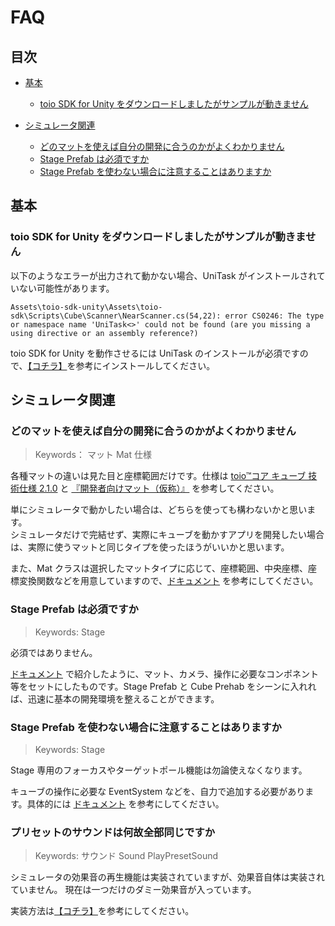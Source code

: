# FAQ

## 目次

- [基本](FAQ.md#基本)
    - [toio SDK for Unity をダウンロードしましたがサンプルが動きません](FAQ.md#toio-SDK-for-Unity-をダウンロードしましたがサンプルが動きません)

- [シミュレータ関連](FAQ.md#シミュレータ関連)
    - [どのマットを使えば自分の開発に合うのかがよくわかりません](FAQ.md#どのマットを使えば自分の開発に合うのかがよくわかりません)
    - [Stage Prefab は必須ですか](FAQ.md#Stage-Prefab-は必須ですか)
    - [Stage Prefab を使わない場合に注意することはありますか](FAQ.md#Stage-Prefab-を使わない場合に注意することはありますか)

## 基本

### toio SDK for Unity をダウンロードしましたがサンプルが動きません

以下のようなエラーが出力されて動かない場合、UniTask がインストールされていない可能性があります。

```
Assets\toio-sdk-unity\Assets\toio-sdk\Scripts\Cube\Scanner\NearScanner.cs(54,22): error CS0246: The type or namespace name 'UniTask<>' could not be found (are you missing a using directive or an assembly reference?)
```

toio SDK for Unity を動作させるには UniTask のインストールが必須ですので、[【コチラ】](download_sdk.md#UniTask-のインストール)を参考にインストールしてください。

## シミュレータ関連

### どのマットを使えば自分の開発に合うのかがよくわかりません
> Keywords： マット Mat 仕様

各種マットの違いは見た目と座標範囲だけです。仕様は [toio™コア キューブ 技術仕様 2.1.0](https://toio.github.io/toio-spec/docs/info_position_id) と [『開発者向けマット（仮称）』](https://toio.io/blog/detail/20200423-1.html) を参考してください。

単にシミュレータで動かしたい場合は、どちらを使っても構わないかと思います。<br>
シミュレータだけで完結せず、実際にキューブを動かすアプリを開発したい場合は、実際に使うマットと同じタイプを使ったほうがいいかと思います。

また、Mat クラスは選択したマットタイプに応じて、座標範囲、中央座標、座標変換関数などを用意していますので、[ドキュメント](usage_simulator.md#2-Mat-Prefab) を参考にしてください。

### Stage Prefab は必須ですか
> Keywords: Stage

必須ではありません。

[ドキュメント](usage_simulator.md#5-Stage-Prefab) で紹介したように、マット、カメラ、操作に必要なコンポネント等をセットにしたものです。Stage Prefab と Cube Prehab をシーンに入れれば、迅速に基本の開発環境を整えることができます。

### Stage Prefab を使わない場合に注意することはありますか
> Keywords: Stage

Stage 専用のフォーカスやターゲットポール機能は勿論使えなくなります。

キューブの操作に必要な EventSystem などを、自力で追加する必要があります。具体的には [ドキュメント](usage_simulator.md#45-Cube-の操作-CubeInteraction) を参考にしてください。

### プリセットのサウンドは何故全部同じですか
> Keywords: サウンド Sound PlayPresetSound

シミュレータの効果音の再生機能は実装されていますが、効果音自体は実装されていません。
現在は一つだけのダミー効果音が入っています。

実装方法は[【コチラ】](README.md##-留意事項)を参考にしてください。
